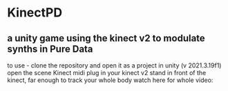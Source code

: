 # KinectPD
a unity game using the kinect v2 to modulate synths in Pure Data
----------------------------------------------------------------
to use -
clone the repository and open it as a project in unity (v 2021.3.19f1)
open the scene Kinect midi
plug in your kinect v2
stand in front of the kinect, far enough to track your whole body
watch here for whole video:

